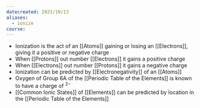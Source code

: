 ```yaml
---
datecreated: 2023/10/13
aliases:
  - ionize
course:
---
```

- Ionization is the act of an [[Atoms]] gaining or losing an [[Electrons]], giving it a positive or negative charge
- When [[Protons]] out number [[Electrons]] it gains a positive charge
- When [[Electrons]] out number [[Protons]] it gains a negative charge
- Ionization can be predicted by [[Electronegativity]] of an [[Atoms]]
- Oxygen of Group 6A of the [[Periodic Table of the Elements]] is known to have a charge of $^{2-}$ 
- [[Common Ionic States]] of [[Elements]] can be predicted by location in the [[Periodic Table of the Elements]]